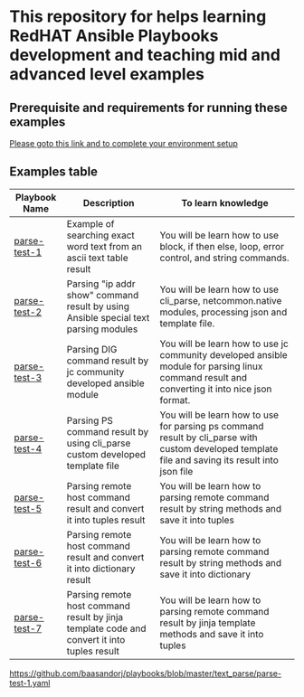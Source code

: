 # This repository for helps learning RedHAT Ansible Playbooks development and teaching mid and advanced level examples

## Prerequisite and requirements for running these examples

[Please goto this link and to complete your environment setup](https://github.com/baasandorj/playbooks/blob/master/text_parsemodule_utils/README.md)

## Examples table

|Playbook Name|Description|To learn knowledge|
|---|---|---|
|[parse-test-1](https://github.com/baasandorj/playbooks/blob/master/text_parse/parse-test-1.yaml)|Example of searching exact word text from an ascii text table result|You will be learn how to use block, if then else, loop, error control, and string commands.|
|[parse-test-2](https://github.com/baasandorj/playbooks/blob/master/text_parse/parse-test-2.yaml)|Parsing "ip addr show" command result by using Ansible special text parsing modules|You will be learn how to use cli_parse, netcommon.native modules, processing json and template file.|
|[parse-test-3](https://github.com/baasandorj/playbooks/blob/master/text_parse/parse-test-3.yaml)|Parsing DIG command result by jc community developed ansible module|You will be learn how to use jc community developed ansible module for parsing linux command result and converting it into nice json format.|
|[parse-test-4](https://github.com/baasandorj/playbooks/blob/master/text_parse/parse-test-4.yaml)|Parsing PS command result by using cli_parse custom developed template file|You will be learn how to use for parsing ps command result by cli_parse with custom developed template file and saving its result into json file|
|[parse-test-5](https://github.com/baasandorj/playbooks/blob/master/text_parse/parse-test-5.yaml)|Parsing remote host command result and convert it into tuples result|You will be learn how to parsing remote command result by string methods and save it into tuples|
|[parse-test-6](https://github.com/baasandorj/playbooks/blob/master/text_parse/parse-test-6.yaml)|Parsing remote host command result and convert it into dictionary result|You will be learn how to parsing remote command result by string methods and save it into dictionary|
|[parse-test-7](https://github.com/baasandorj/playbooks/blob/master/text_parse/parse-test-7.yaml)|Parsing remote host command result by jinja template code and convert it into tuples result|You will be learn how to parsing remote command result by jinja template methods and save it into tuples|

https://github.com/baasandorj/playbooks/blob/master/text_parse/parse-test-1.yaml